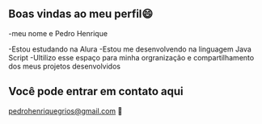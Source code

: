 ## Boas vindas ao meu perfil😄

-meu nome e Pedro Henrique 

-Estou estudando na Alura
-Estou me desenvolvendo na linguagem Java Script
-Ultilizo esse espaço para minha orgranização e compartilhamento dos meus projetos desenvolvidos 

## Você pode entrar em contato aqui

pedrohenriquegrios@gmail.com 📧

